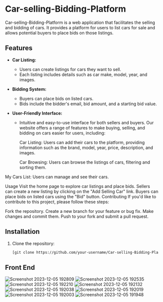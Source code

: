 
# Car-selling-Bidding-Platform

Car-selling-Bidding-Platform is a web application that facilitates the selling and bidding of cars. It provides a platform for users to list cars for sale and allows potential buyers to place bids on those listings.

## Features

- **Car Listing:**
  - Users can create listings for cars they want to sell.
  - Each listing includes details such as car make, model, year, and images.

- **Bidding System:**
  - Buyers can place bids on listed cars.
  - Bids include the bidder's email, bid amount, and a starting bid value.

- **User-Friendly Interface:**
  - Intuitive and easy-to-use interface for both sellers and buyers.
    Our website offers a range of features to make buying, selling, and bidding on cars easier for users, including:
    
    Car Listing: Users can add their cars to the platform, providing information such as the brand, model, year, price, description, and images.
    
    Car Browsing: Users can browse the listings of cars, filtering and sorting them.

My Cars List: Users can manage and see their cars.

Usage
Visit the home page to explore car listings and place bids.
Sellers can create a new listing by clicking on the "Add Selling Car" link.
Buyers can place bids on listed cars using the "Bid" button.
Contributing
If you'd like to contribute to this project, please follow these steps:

Fork the repository.
Create a new branch for your feature or bug fix.
Make changes and commit them.
Push to your fork and submit a pull request.


## Installation

1. Clone the repository:

   ```bash
   [git clone https://github.com/your-username/Car-selling-Bidding-Platform.git](https://github.com/JayaniBandara/Car-selling-Bidding-Platform.git)

## Front End
![Screenshot 2023-12-05 192809](https://github.com/JayaniBandara/Car-selling-Bidding-Platform/assets/147615801/fc627754-dda8-4561-91b4-ec41c9f716ac)
![Screenshot 2023-12-05 192535](https://github.com/JayaniBandara/Car-selling-Bidding-Platform/assets/147615801/58469f12-b90a-478e-a100-da28e394da2d)
![Screenshot 2023-12-05 192210](https://github.com/JayaniBandara/Car-selling-Bidding-Platform/assets/147615801/4dfa3171-9bc6-42bd-80de-a30a1409679c)
![Screenshot 2023-12-05 192132](https://github.com/JayaniBandara/Car-selling-Bidding-Platform/assets/147615801/9b719c91-50ab-4f0b-80bf-a696ec762c20)
![Screenshot 2023-12-05 192038](https://github.com/JayaniBandara/Car-selling-Bidding-Platform/assets/147615801/5375700d-8579-45b0-89a7-df6badb96954)
![Screenshot 2023-12-05 192019](https://github.com/JayaniBandara/Car-selling-Bidding-Platform/assets/147615801/3b43afad-7b92-4367-ba7c-74cc5d638973)
![Screenshot 2023-12-05 192003](https://github.com/JayaniBandara/Car-selling-Bidding-Platform/assets/147615801/0f47600c-5ada-4aa9-94c0-4a0f1828ea86)
![Screenshot 2023-12-05 191948](https://github.com/JayaniBandara/Car-selling-Bidding-Platform/assets/147615801/af18fd71-084e-4134-a6e3-a19d759f489b)




